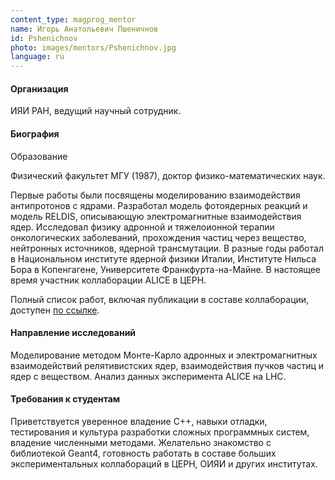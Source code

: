 ```yaml
---
content_type: magprog_mentor
name: Игорь Анатольевич Пшеничнов
id: Pshenichnov
photo: images/mentors/Pshenichnov.jpg
language: ru
---
```


#### Организация
ИЯИ РАН, ведущий научный сотрудник.

#### Биография

Образование

Физический факультет МГУ (1987), доктор физико-математических наук. 

Первые работы были посвящены моделированию взаимодействия антипротонов с ядрами.  Разработал модель фотоядерных реакций и модель RELDIS, описывающую электромагнитные взаимодействия ядер. Исследовал физику адронной и тяжелоионной терапии онкологических заболеваний,  прохождения частиц через вещество, нейтронных источников, ядерной трансмутации. В разные годы работал в Национальном институте ядерной физики Италии, Институте Нильса Бора в Копенгагене, Университете Франкфурта-на-Майне. В настоящее время участник коллаборации ALICE в ЦЕРН. 

Полный список работ, включая публикации в составе коллаборации, доступен [по ссылке](https://publons.com/researcher/1260212/igor-a-pshenichnov/).

#### Направление исследований

Моделирование методом Монте-Карло адронных и электромагнитных взаимодействий релятивистских ядер, взаимодействия  пучков частиц и ядер с веществом. Анализ данных эксперимента ALICE на LHC.

#### Требования к студентам

Приветствуется уверенное владение С++, навыки отладки, тестирования и культура разработки сложных программных систем, владение численными методами.  Желательно знакомство с библиотекой Geant4, готовность работать в составе больших экспериментальных коллабораций в ЦЕРН, ОИЯИ и других институтах.